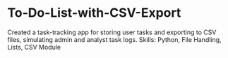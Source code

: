 # To-Do-List-with-CSV-Export
Created a task-tracking app for storing user tasks and exporting to CSV files, simulating admin and analyst task logs. Skills: Python, File Handling, Lists, CSV Module
